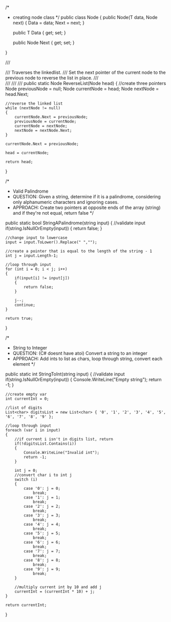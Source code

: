 /*
 * creating node class
 */
public class Node<T>
{
    public Node(T data, Node<T> next)
    {
        Data = data;
        Next = next;
    }

    public T Data { get; set; }

    public Node<T> Next { get; set; }

}

/// <summary>
/// Traverses the linkedlist.
/// Set the next pointer of the current node to the previous node to reverse the list in place.
/// </summary>
/// <typeparam name="T"></typeparam>
/// <param name="head"></param>
/// <returns></returns>
public static Node<T> ReverseList<T>(Node<T> head)
{
    //create three pointers
    Node<T> previousNode = null;
    Node<T> currentNode = head;
    Node<T> nextNode = head.Next;

    //reverse the linked list
    while (nextNode != null)
    {
        currentNode.Next = previousNode;
        previousNode = currentNode;
        currentNode = nextNode;
        nextNode = nextNode.Next;
    }

    currentNode.Next = previousNode;

    head = currentNode;

    return head;

}

/*
*   Valid Palindrome
*   QUESTION: Given a string, determine if it is a palindrome, considering only alphanumeric characters and ignoring cases.
*   APPROACH: Create two pointers at opposite ends of the array (string) and if they're not equal, return false
*/

public static bool StringAPalindrome(string input)
{
    //validate input
    if(string.IsNullOrEmpty(input))
    {
        return false;
    }

    //change input to lowercase
    input = input.ToLower().Replace(" ","");

    //create a pointer that is equal to the length of the string - 1
    int j = input.Length-1;

    //loop through input 
    for (int i = 0; i < j; i++)
    {
        if(input[i] != input[j])
        {
            return false;
        }

        j--;
        continue;
    }

    return true;
}


/*
*   String to Integer
*   QUESTION: (C# doesnt have atoi) Convert a string to an integer
*   APPROACH: Add ints to list as chars, loop through string, convert each element
*/

public static int StringToInt(string input)
{
    //validate input 
    if(string.IsNullOrEmpty(input))
    {
        Console.WriteLine("Empty string");
        return -1;
    }

    //create empty var
    int currentInt = 0;

    //list of digits
    List<char> digitsList = new List<char> { '0', '1', '2', '3', '4', '5', '6', '7', '8', '9' };

    //loop through input
    foreach (var i in input)
    {
        //if current i isn't in digits list, return 
        if(!digitsList.Contains(i))
        {
            Console.WriteLine("Invalid int");
            return -1;
        }

        int j = 0;
        //convert char i to int j
        switch (i)
        {
            case '0': j = 0;
                break;
            case '1': j = 1;
                break;
            case '2': j = 2;
                break;
            case '3': j = 3;
                break;
            case '4': j = 4;
                break;
            case '5': j = 5;
                break;
            case '6': j = 6;
                break;
            case '7': j = 7;
                break;
            case '8': j = 8;
                break;
            case '9': j = 9;
                break;
        }

        //multiply current int by 10 and add j
        currentInt = (currentInt * 10) + j;
    }

    return currentInt;
}
